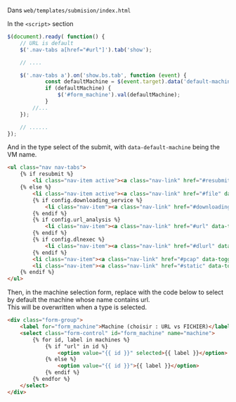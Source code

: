 Dans ```web/templates/submision/index.html```

In the ```<script>``` section  
```js
$(document).ready( function() {
    // URL is default
    $('.nav-tabs a[href="#url"]').tab('show');

    // ....

    $('.nav-tabs a').on('show.bs.tab', function (event) {
            const defaultMachine = $(event.target).data('default-machine');
            if (defaultMachine) {
                $('#form_machine').val(defaultMachine);
            }
        //...
    });

    // ......
});
```


And in the type select of the submit, with ```data-default-machine``` being the VM name.  

```html
<ul class="nav nav-tabs">
    {% if resubmit %}
        <li class="nav-item active"><a class="nav-link" href="#resubmit" data-toggle="tab"><span class="fa fa-file"></span> File resubmission</a></li>
    {% else %}
        <li class="nav-item active"><a class="nav-link" href="#file" data-toggle="tab" data-default-machine="win10-malware"><span class="fa fa-file"></span> File(s)</a></li>
        {% if config.downloading_service %}
            <li class="nav-item"><a class="nav-link" href="#downloading_service" data-toggle="tab"><span class="fa fa-download"></span> Download</a></li>
        {% endif %}
        {% if config.url_analysis %}
            <li class="nav-item"><a class="nav-link" href="#url" data-toggle="tab" data-default-machine="win10-url"><span class="fa fa-globe"></span> URL</a></li>
        {% endif %}
        {% if config.dlnexec %}
            <li class="nav-item"><a class="nav-link" href="#dlurl" data-toggle="tab"><span class="fa fa-download"></span> DL&Exec</a></li>
        {% endif %}
        <li class="nav-item"><a class="nav-link" href="#pcap" data-toggle="tab"><span class="fa fa-network-wired"></span> PCAP</a></li>
        <li class="nav-item"><a class="nav-link" href="#static" data-toggle="tab"><span class="fa fa-tasks"></span> Static</a></li>
    {% endif %}
</ul>
```

Then, in the machine selection form, replace with the code below to select by default the machine whose name contains url.  
This will be overwritten when a type is selected.  

```html
<div class="form-group">
    <label for="form_machine">Machine (choisir : URL vs FICHIER)</label>
    <select class="form-control" id="form_machine" name="machine">
        {% for id, label in machines %}
            {% if "url" in id %}
                <option value="{{ id }}" selected>{{ label }}</option>
            {% else %}
                <option value="{{ id }}">{{ label }}</option>
            {% endif %}
        {% endfor %}
    </select>
</div>
```
